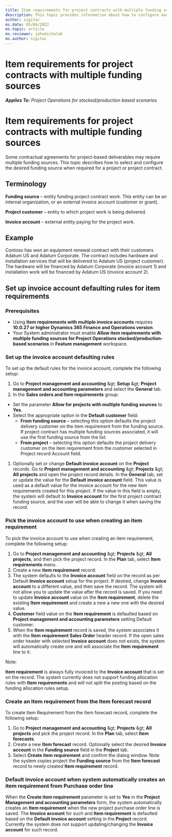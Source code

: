 ```yaml
---
title: Item requirements for project contracts with multiple funding sources
description: This topic provides information about how to configure and use item requirements with multiple funding sources.
author: sigitac
ms.date: 05/04/2022
ms.topic: article
ms.reviewer: johnmichalak
ms.author: sigitac
---
```


# Item requirements for project contracts with multiple funding sources

_**Applies To:** Project Operations for stocked/production based scenarios_

# Item requirements for project contracts with multiple funding sources

Some contractual agreements for project-based deliverables may require multiple funding sources. This topic describes how to select and configure the desired funding source when required for a project or project contract.

## Terminology

**Funding source** – entity funding project contract work. This entity can be an internal organization, or an external invoice account (customer or grant).

**Project customer** – entity to which project work is being delivered.

**Invoice account** – external entity paying for the project work.

## Example

Contoso has won an equipment renewal contract with their customers Adatum US and Adatum Corporate. The contract includes hardware and installation services that will be delivered to Adatum US (project customer). The hardware will be financed by Adatum Corporate (invoice account 1) and installation work will be financed by Adatum US (invoice account 2).

## Set up invoice account defaulting rules for item requirements

### Prerequisites

- Using **Item requirements with multiple invoice accounts** requires **10.0.27 or higher Dynamics 365 Finance and Operations version**.
- Your System administrator must enable **Allow item requirements with multiple funding sources for Project Operations stocked/production-based scenarios** in **Feature management** workspace.

### Set up the invoice account defaulting rules

To set up the default rules for the invoice account, complete the following setup:
1. Go to  **Project management and accounting**  \&gt;  **Setup**  \&gt;  **Project management and accounting parameters** and select the **General** tab.
1. In the **Sales orders and Item requirements** group:
  - Set the parameter **Allow for projects with multiple funding sources** to **Yes**.
  - Select the appropriate option in the **Default customer** field:
    - **From funding source** – selecting this option defaults the project delivery customer on the item requirement from the funding source. If project contract has multiple funding sources associated, it will use the first funding source from the list.
    - **From project** – selecting this option defaults the project delivery customer on the item requirement from the customer selected in Project record Account field.

1. Optionally set or change **Default invoice account** on the **Project** records. Go to **Project management and accounting** \&gt; **Projects** \&gt; **All projects** and open the project record details. In the **General** tab, set or update the value for the **Default invoice account** field. This value is used as a default value for the invoice account for the new item requirements created for this project. If the value in this field is empty, the system will default to **Invoice account** for the first project contract funding source, and the user will be able to change it when saving the record.

### Pick the invoice account to use when creating an item requirement

To pick the invoice account to use when creating an item requirement, complete the following setup:
1. Go to **Project management and accounting** \&gt; **Projects** \&gt; **All projects**, and then pick the project record. In the **Plan** tab, select **Item requirements** menu.
1. Create a new **item requirement** record:
  1. The system defaults to the **Invoice account** field on the record as per Default **Invoice account** setup for the project. If desired, change **Invoice account** to a different value, and then save the record. The system will not allow you to update the value after the record is saved. If you need to update **Invoice account** value on the **Item requirement**, delete the existing **Item requirement** and create a new a new one with the desired value.
  1. **Customer** field value on the **Item requirement** is defaulted based on **Project management and accounting parameters** setting Default customer.
1. When the **Item requirement** record is saved, the system associates it with the **Item requirement Sales Order** header record. If the open sales order header with selected **Invoice account** does not exists, the system will automatically create one and will associate the **Item requirement** line to it.

Note:

**Item requirement** is always fully invoiced to the **Invoice account** that is set on the record. The system currently does not support funding allocation rules with **Item requirements** and will not split the posting based on the funding allocation rules setup.

### Create an Item requirement from the Item forecast record

To create Item Requirement from the Item forecast record, complete the following setup:
1. Go to **Project management and accounting** \&gt; **Projects** \&gt; **All projects** and pick the project record. In the **Plan** tab, select **Item forecasts**.
1. Create a new **Item forecast** record. Optionally select the desired **Invoice account** in the **Funding source** field in the **Project** tab.
1. Select **Create item requirement** and confirm the dialog window. Note the system copies project the **Funding source** from the **Item forecast** record to newly created **Item requirement** record.

###

### Default invoice account when system automatically creates an item requirement from Purchase order line

When the **Create item requirement** parameter is set to **Yes** in the **Project Management and accounting parameters** form, the system automatically creates an **Item requirement** when the new project purchase order line is saved. The **Invoice account** for such and **Item requirement** is defaulted based on the **Default invoice account** setting in the **Project** record. Currently the system does not support updating/changing the **Invoice account** for such record.
